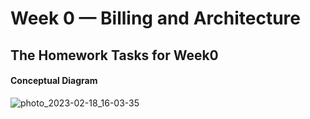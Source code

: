 # Week 0 — Billing and Architecture

## The Homework Tasks for Week0
#### Conceptual Diagram


![photo_2023-02-18_16-03-35](https://user-images.githubusercontent.com/46396011/219872928-14399a8f-2b02-4046-ab0b-82e5b8d75108.jpg)
